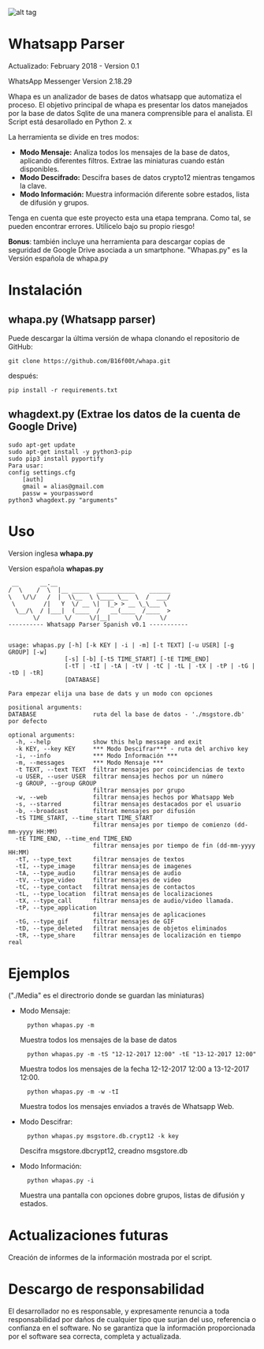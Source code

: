 ![alt tag](https://github.com/B16f00t/whapa/blob/master/whapa.png)


Whatsapp Parser
==================================
Actualizado: February 2018 - Version 0.1

WhatsApp Messenger Version 2.18.29

Whapa es un analizador de bases de datos whatsapp que automatiza el proceso. El objetivo principal de whapa es presentar los datos manejados por la base de datos Sqlite de una manera comprensible para el analista.
El Script está desarollado en Python 2. x

La herramienta se divide en tres modos:
* **Modo Mensaje:** Analiza todos los mensajes de la base de datos, aplicando diferentes filtros. Extrae las miniaturas cuando están disponibles.
* **Modo Descifrado:** Descifra bases de datos crypto12 mientras tengamos la clave.
* **Modo Información:** Muestra información diferente sobre estados, lista de difusión y grupos.

Tenga en cuenta que este proyecto esta una etapa temprana. Como tal, se pueden encontrar errores. Utilícelo bajo su propio riesgo!

**Bonus**: también incluye una herramienta para descargar copias de seguridad de Google Drive asociada a un smartphone.
"Whapas.py" es la Versión española de whapa.py


Instalación
=====
 whapa.py (Whatsapp parser)
---------
Puede descargar la última versión de whapa clonando el repositorio de GitHub:

	git clone https://github.com/B16f00t/whapa.git
después:

	pip install -r requirements.txt
	
 whagdext.py (Extrae los datos de la cuenta de Google Drive)
-------------

	sudo apt-get update
	sudo apt-get install -y python3-pip
	sudo pip3 install pyportify
	Para usar:
	config settings.cfg
		[auth]
		gmail = alias@gmail.com
		passw = yourpassword
	python3 whagdext.py "arguments"


Uso
=====
Version inglesa **whapa.py**

Version española **whapas.py**

     __      __.__                                
    /  \    /  \  |__ _____  ___________    ______
    \   \/\/   /  |  \\__  \ \____ \__  \  /  ___/
     \        /|   Y  \/ __ \|  |_> > __ \_\___ \ 
      \__/\  / |___|  (____  /   __(____  /____  >
           \/       \/     \/|__|       \/     \/  
    ---------- Whatsapp Parser Spanish v0.1 -----------

    	
	usage: whapas.py [-h] [-k KEY | -i | -m] [-t TEXT] [-u USER] [-g GROUP] [-w]
	                [-s] [-b] [-tS TIME_START] [-tE TIME_END]
	                [-tT | -tI | -tA | -tV | -tC | -tL | -tX | -tP | -tG | -tD | -tR]
	                [DATABASE]
	
	Para empezar elija una base de dats y un modo con opciones
	
	positional arguments:
  	DATABASE                ruta del la base de datos - './msgstore.db' por defecto
	
	optional arguments:
	  -h, --help            show this help message and exit
	  -k KEY, --key KEY     *** Modo Descifrar*** - ruta del archivo key
	  -i, --info            *** Modo Información ***
	  -m, --messages        *** Modo Mensaje ***
	  -t TEXT, --text TEXT  filtrar mensajes por coincidencias de texto
	  -u USER, --user USER  filtrar mensajes hechos por un número
	  -g GROUP, --group GROUP
	                        filtrar mensajes por grupo
	  -w, --web             filtrar mensajes hechos por Whatsapp Web
	  -s, --starred         filtrar mensajes destacados por el usuario
	  -b, --broadcast       filtrat mensajes por difusión
	  -tS TIME_START, --time_start TIME_START
	                        filtrar mensajes por tiempo de comienzo (dd-mm-yyyy HH:MM)
	  -tE TIME_END, --time_end TIME_END
	                        filtrar mensajes por tiempo de fin (dd-mm-yyyy HH:MM)
	  -tT, --type_text      filtrar mensajes de textos
	  -tI, --type_image     filtrar mensajes de imagenes
	  -tA, --type_audio     filtrar mensajes de audio
	  -tV, --type_video     filtrar mensajes de video
	  -tC, --type_contact   filtrat mensajes de contactos
	  -tL, --type_location  filtrat mensajes de localizaciones
	  -tX, --type_call      filtrar mensajes de audio/video llamada.
	  -tP, --type_application
	                        filtrar mensajes de aplicaciones
	  -tG, --type_gif       filtrar mensajes de GIF
	  -tD, --type_deleted   filtrat mensajes de objetos eliminados
	  -tR, --type_share     filtrar mensajes de localización en tiempo real	 

Ejemplos
=====
("./Media" es el directrorio donde se guardan las miniaturas)

* Modo Mensaje:

		python whapas.py -m 
	Muestra todos los mensajes de la base de datos

		python whapas.py -m -tS "12-12-2017 12:00" -tE "13-12-2017 12:00"
	Muestra todos los mensajes de la fecha 12-12-2017 12:00 a 13-12-2017 12:00.

		python whapas.py -m -w -tI
	Muestra todos los mensajes enviados a través de Whatsapp Web.


* Modo Descifrar:

		python whapas.py msgstore.db.crypt12 -k key
	Descifra msgstore.dbcrypt12, creadno msgstore.db

* Modo Información:

		python whapas.py -i
	Muestra una pantalla con opciones dobre grupos, listas de difusión y estados.


Actualizaciones futuras
=====
Creación de informes de la información mostrada por el script.
  
	
Descargo de responsabilidad
=====
El desarrollador no es responsable, y expresamente renuncia a toda responsabilidad por daños de cualquier tipo que surjan del uso, referencia o confianza en el software. No se garantiza que la información proporcionada por el software sea correcta, completa y actualizada.
